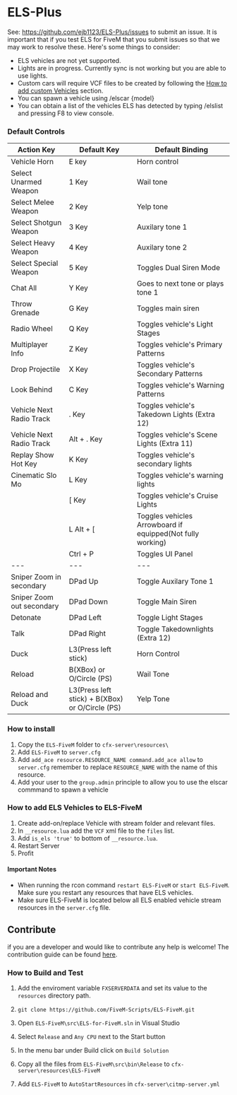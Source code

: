 # ELS-Plus

See: https://github.com/ejb1123/ELS-Plus/issues to submit an issue. It is important that if you test ELS for FiveM that you submit issues so that we may work to resolve these. Here's some things to consider:

- ELS vehicles are not yet supported.
- Lights are in progress. Currently sync is not working but you are able to use lights.
- Custom cars will require VCF files to be created by following the [How to add custom Vehicles](#how-to-add-els-vehicles-to-els-fivem) section.
- You can spawn a vehicle using /elscar {model}
- You can obtain a list of the vehicles ELS has detected by typing /elslist and pressing F8 to view console.



### Default Controls

|Action Key|Default Key|Default Binding
|---|---|---|
| Vehicle Horn  | E key | Horn control|
| Select Unarmed Weapon | 1 Key | Wail tone |
| Select Melee Weapon | 2 Key | Yelp tone |
| Select Shotgun Weapon | 3 Key | Auxilary tone 1|
| Select Heavy Weapon | 4 Key | Auxilary tone 2|
| Select Special Weapon | 5 Key | Toggles Dual Siren Mode|
| Chat All| Y Key|Goes to next tone or plays tone 1|
| Throw Grenade| G Key|Toggles main siren|
| Radio Wheel | Q Key | Toggles vehicle's Light Stages|
| Multiplayer Info | Z Key | Toggles vehicle's Primary Patterns|
| Drop Projectile | X Key | Toggles vehicle's Secondary Patterns|
| Look Behind | C Key | Toggles vehicle's Warning Patterns|
| Vehicle Next Radio Track | . Key | Toggles vehicle's Takedown Lights (Extra 12)|
| Vehicle Next Radio Track | Alt + . Key | Toggles vehicle's Scene Lights (Extra 11)|
|Replay Show Hot Key | K Key | Toggles vehicle's secondary lights|
|Cinematic Slo Mo | L Key | Toggles vehicle's warning lights|
|| [ Key | Toggles vehicle's Cruise Lights|
|| L Alt + [ | Toggles vehicles Arrowboard if equipped(Not fully working)|
||Ctrl + P|Toggles UI Panel|
|---|---|---|
|Sniper Zoom in secondary|DPad Up|Toggle Auxilary Tone 1|
|Sniper Zoom out secondary|DPad Down|Toggle Main Siren|
|Detonate|DPad Left|Toggle Light Stages|
|Talk|DPad Right|Toggle Takedownlights (Extra 12)|
|Duck|L3(Press left stick)|Horn Control|
|Reload|B(XBox) or O/Circle (PS)|Wail Tone|
|Reload and Duck|L3(Press left stick) + B(XBox) or O/Circle (PS)|Yelp Tone|


### How to install
1. Copy the `ELS-FiveM` folder to `cfx-server\resources\`
2. Add `ELS-FiveM` to `server.cfg`
3. Add `add_ace resource.RESOURCE_NAME command.add_ace allow` to `server.cfg`
   remember to replace `RESOURCE_NAME` with the name of this resource.
4. Add your user to the `group.admin` principle to allow you to use the elscar commmand to spawn a vehicle

### How to add ELS Vehicles to ELS-FiveM
1. Create add-on/replace Vehicle with stream folder and relevant files.
2. In `__resource.lua` add the `VCF` xml file to the `files` list.
3. Add `is_els 'true'` to bottom of `__resource.lua`.
4. Restart Server
5. Profit

#### Important Notes

- When running the rcon command `restart ELS-FiveM` or `start ELS-FiveM`.
Make sure you restart any resources that have ELS vehicles.
- Make sure ELS-FiveM is located below all ELS enabled vehicle stream resources in the `server.cfg` file.

## Contribute
if you are a developer and  would like to contribute any help is welcome!
The contribution guide can be found [here](CONTRIBUTING.md).

### How to Build and Test

1. Add the enviroment variable `FXSERVERDATA` and set its value to the `resources` directory path.

2. `git clone https://github.com/FiveM-Scripts/ELS-FiveM.git`

3. Open `ELS-FiveM\src\ELS-for-FiveM.sln` in Visual Studio

4. Select `Release` and `Any CPU`  next to the Start button

5. In the menu bar under Build click on `Build Solution`

6. Copy all the files from `ELS-FiveM\src\bin\Release` to `cfx-server\resources\ELS-FiveM`

7. Add `ELS-FiveM` to `AutoStartResources` in `cfx-server\citmp-server.yml`
